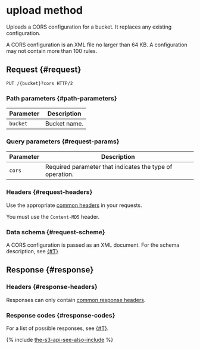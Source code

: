# upload method

Uploads a CORS configuration for a bucket. It replaces any existing configuration.

A CORS configuration is an XML file no larger than 64 KB. A configuration may not contain more than 100 rules.


## Request {#request}

```
PUT /{bucket}?cors HTTP/2
```

### Path parameters {#path-parameters}

| Parameter | Description |
----- | -----
| `bucket` | Bucket name. |


### Query parameters {#request-params}

| Parameter | Description |
----- | -----
| `cors` | Required parameter that indicates the type of operation. |


### Headers {#request-headers}

Use the appropriate [common headers](../common-request-headers.md) in your requests.

You must use the `Content-MD5` header.

### Data schema {#request-scheme}

A CORS configuration is passed as an XML document. For the schema description, see [{#T}](xml-config.md)

## Response {#response}

### Headers {#response-headers}

Responses can only contain [common response headers](../common-response-headers.md).

### Response codes {#response-codes}

For a list of possible responses, see [{#T}](../response-codes.md).

{% include [the-s3-api-see-also-include](../../../../_includes/storage/the-s3-api-see-also-include.md) %}